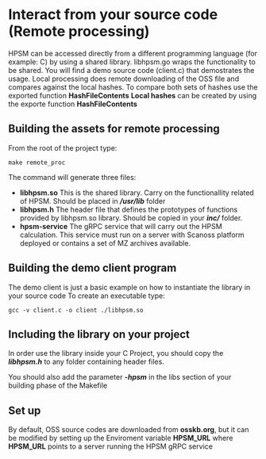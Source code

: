 # Interact from your source code (Remote processing)
HPSM can be accessed directly from a different programming language (for example: C) by using a shared library.
libhpsm.go wraps the functionality to be shared. You will find a demo source code (client.c) that demostrates the usage.
Local processing does remote downloading of the OSS file and compares against the local hashes. To compare both sets of hashes use the exported function **HashFileContents**
**Local hashes** can be created by using the exporte function **HashFileContents**

## Building the assets for remote processing
From the root of the project type: 
```
make remote_proc
```
The command will generate three files:
- **libhpsm.so** This is the shared library. Carry on the functionallity related of HPSM. Should be placed in ***/usr/lib*** folder
- **libhpsm.h** The header file that defines the prototypes of functions provided by libhpsm.so library. Should be copied in your ***inc/*** folder.
- **hpsm-service** The gRPC service that will carry out the HPSM calculation. This service must run on a server with Scanoss platform deployed or contains a set of MZ archives available.

## Building the demo client program
The demo client is just a basic example on how to instantiate the library in your source code
To create an executable type:
```
gcc -v client.c -o client ./libhpsm.so
```
## Including the library on your project
In order use the library inside your C Project, you should copy the ***libhpsm.h*** to any folder containing header files.

You should also add the parameter ***-hpsm*** in the libs section of your building phase of the Makefile

## Set up
By default, OSS source codes are downloaded from **osskb.org**, but it can be modified by setting up the Enviroment variable **HPSM_URL** where **HPSM_URL** points to a server running the HPSM gRPC service
